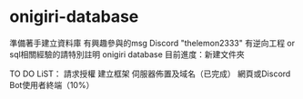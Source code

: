 # onigiri-database
準備著手建立資料庫 有興趣參與的msg Discord "thelemon2333" 
有逆向工程 or  sql相關經驗的請特別註明
onigiri database
目前進度：新建文件夾

TO DO LiST：
請求授權
建立框架
伺服器佈置及域名（已完成）
網頁或Discord Bot使用者終端（10%） 
